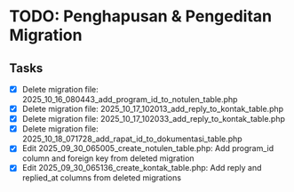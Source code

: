 # TODO: Penghapusan & Pengeditan Migration

## Tasks
- [x] Delete migration file: 2025_10_16_080443_add_program_id_to_notulen_table.php
- [x] Delete migration file: 2025_10_17_102013_add_reply_to_kontak_table.php
- [x] Delete migration file: 2025_10_17_102033_add_reply_to_kontak_table.php
- [x] Delete migration file: 2025_10_18_071728_add_rapat_id_to_dokumentasi_table.php
- [x] Edit 2025_09_30_065005_create_notulen_table.php: Add program_id column and foreign key from deleted migration
- [x] Edit 2025_09_30_065136_create_kontak_table.php: Add reply and replied_at columns from deleted migrations
